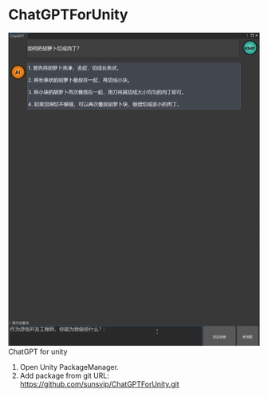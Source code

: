 # ChatGPTForUnity
![image](Preview.gif)
ChatGPT for unity
1. Open Unity PackageManager.
2. Add package from git URL: https://github.com/sunsvip/ChatGPTForUnity.git
